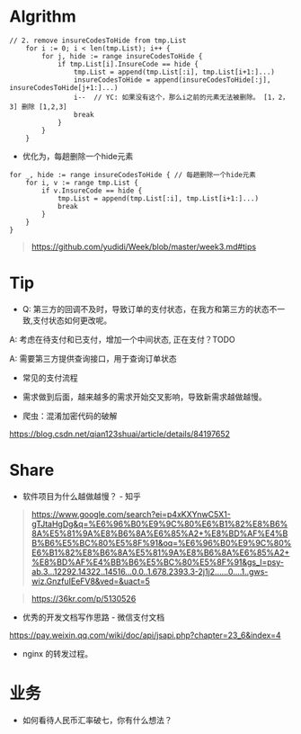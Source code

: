 
# Algrithm

```
// 2. remove insureCodesToHide from tmp.List
	for i := 0; i < len(tmp.List); i++ {
		for j, hide := range insureCodesToHide {
			if tmp.List[i].InsureCode == hide {
				tmp.List = append(tmp.List[:i], tmp.List[i+1:]...)
				insureCodesToHide = append(insureCodesToHide[:j], insureCodesToHide[j+1:]...)
				i--  // YC: 如果没有这个，那么i之前的元素无法被删除。 [1，2，3] 删除 [1,2,3]
				break
			}
		}
	}
```

* 优化为，每趟删除一个hide元素
```
for _, hide := range insureCodesToHide { // 每趟删除一个hide元素
	for i, v := range tmp.List {
		if v.InsureCode == hide {
			tmp.List = append(tmp.List[:i], tmp.List[i+1:]...)
			break
		}
	}
}
```

> https://github.com/yudidi/Week/blob/master/week3.md#tips

# Tip

* Q: 第三方的回调不及时，导致订单的支付状态，在我方和第三方的状态不一致,支付状态如何更改呢。

A: 考虑在待支付和已支付，增加一个中间状态, 正在支付？TODO

A: 需要第三方提供查询接口，用于查询订单状态


* 常见的支付流程


* 需求做到后面，越来越多的需求开始交叉影响，导致新需求越做越慢。

* 爬虫：混淆加密代码的破解

https://blog.csdn.net/qian123shuai/article/details/84197652

# Share

* 软件项目为什么越做越慢？ - 知乎

> https://www.google.com/search?ei=p4xKXYnwC5X1-gTJtaHgDg&q=%E6%96%B0%E9%9C%80%E6%B1%82%E8%B6%8A%E5%81%9A%E8%B6%8A%E6%85%A2+%E8%BD%AF%E4%BB%B6%E5%BC%80%E5%8F%91&oq=%E6%96%B0%E9%9C%80%E6%B1%82%E8%B6%8A%E5%81%9A%E8%B6%8A%E6%85%A2+%E8%BD%AF%E4%BB%B6%E5%BC%80%E5%8F%91&gs_l=psy-ab.3...12292.14322..14516...0.0..1.678.2393.3-2j1j2......0....1..gws-wiz.GnzfuIEeFV8&ved=&uact=5

> https://36kr.com/p/5130526

* 优秀的开发文档写作思路 - 微信支付文档

https://pay.weixin.qq.com/wiki/doc/api/jsapi.php?chapter=23_6&index=4

* nginx 的转发过程。

# 业务

* 如何看待人民币汇率破七，你有什么想法？



